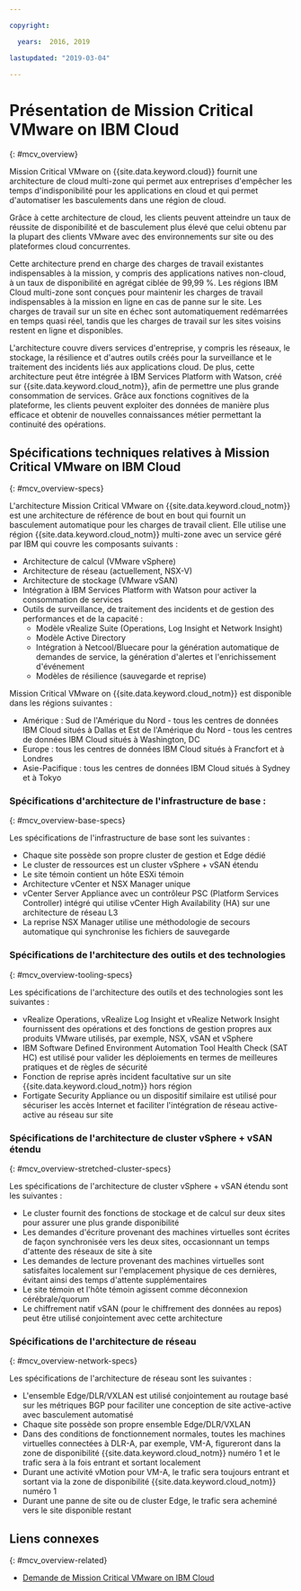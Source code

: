 ```yaml
---

copyright:

  years:  2016, 2019

lastupdated: "2019-03-04"

---
```


# Présentation de Mission Critical VMware on IBM Cloud
{: #mcv_overview}

Mission Critical VMware on {{site.data.keyword.cloud}} fournit une architecture de cloud multi-zone qui permet aux entreprises d'empêcher les temps d'indisponibilité pour les applications en cloud et qui permet d'automatiser les basculements dans une région de cloud.

Grâce à cette architecture de cloud, les clients peuvent atteindre un taux de réussite de disponibilité et de basculement plus élevé que celui obtenu par la plupart des clients VMware avec des environnements sur site ou des plateformes cloud concurrentes.

Cette architecture prend en charge des charges de travail existantes indispensables à la mission, y compris des applications natives non-cloud, à un taux de disponibilité en agrégat ciblée de 99,99 %. Les régions IBM Cloud multi-zone sont conçues pour maintenir les charges de travail indispensables à la mission en ligne en cas de panne sur le site. Les charges de travail sur un site en échec sont automatiquement redémarrées en temps quasi réel, tandis que les charges de travail sur les sites voisins restent en ligne et disponibles.

L'architecture couvre divers services d'entreprise, y compris les réseaux, le stockage, la résilience et d'autres outils créés pour la surveillance et le traitement des incidents liés aux applications cloud. De plus, cette architecture peut être intégrée à IBM Services Platform with Watson, créé sur {{site.data.keyword.cloud_notm}}, afin de permettre une plus grande consommation de services. Grâce aux fonctions cognitives de la plateforme, les clients peuvent exploiter des données de manière plus efficace et obtenir de nouvelles connaissances métier permettant la continuité des opérations.

## Spécifications techniques relatives à Mission Critical VMware on IBM Cloud
{: #mcv_overview-specs}

L'architecture Mission Critical VMware on {{site.data.keyword.cloud_notm}} est une architecture de référence de bout en bout qui fournit un basculement automatique pour les charges de travail client. Elle utilise une région {{site.data.keyword.cloud_notm}} multi-zone avec un service géré par IBM qui couvre les composants suivants :

* Architecture de calcul (VMware vSphere)
* Architecture de réseau (actuellement, NSX-V)
* Architecture de stockage (VMware vSAN)
* Intégration à IBM Services Platform with Watson pour activer la consommation de services
* Outils de surveillance, de traitement des incidents et de gestion des performances et de la capacité :
  * Modèle vRealize Suite (Operations, Log Insight et Network Insight)
  * Modèle Active Directory
  * Intégration à Netcool/Bluecare pour la génération automatique de demandes de service, la génération d'alertes et l'enrichissement d'événement
  * Modèles de résilience (sauvegarde et reprise)

Mission Critical VMware on {{site.data.keyword.cloud_notm}} est disponible dans les régions suivantes :
* Amérique : Sud de l'Amérique du Nord - tous les centres de données IBM Cloud situés à Dallas et Est de l'Amérique du Nord - tous les centres de données IBM Cloud situés à Washington, DC
* Europe : tous les centres de données IBM Cloud situés à Francfort et à Londres
* Asie-Pacifique : tous les centres de données IBM Cloud situés à Sydney et à Tokyo

### Spécifications d'architecture de l'infrastructure de base :
{: #mcv_overview-base-specs}

Les spécifications de l'infrastructure de base sont les suivantes :
* Chaque site possède son propre cluster de gestion et Edge dédié
* Le cluster de ressources est un cluster vSphere + vSAN étendu
* Le site témoin contient un hôte ESXi témoin
* Architecture vCenter et NSX Manager unique
* vCenter Server Appliance avec un contrôleur PSC (Platform Services Controller) intégré qui utilise vCenter High Availability (HA) sur une architecture de réseau L3
* La reprise NSX Manager utilise une méthodologie de secours automatique qui synchronise les fichiers de sauvegarde

### Spécifications de l'architecture des outils et des technologies
{: #mcv_overview-tooling-specs}

Les spécifications de l'architecture des outils et des technologies sont les suivantes :
* vRealize Operations, vRealize Log Insight et vRealize Network Insight fournissent des opérations et des fonctions de gestion propres aux produits VMware utilisés, par exemple, NSX, vSAN et vSphere
* IBM Software Defined Environment Automation Tool Health Check (SAT HC) est utilisé pour valider les déploiements en termes de meilleures pratiques et de règles de sécurité
* Fonction de reprise après incident facultative sur un site {{site.data.keyword.cloud_notm}} hors région
* Fortigate Security Appliance ou un dispositif similaire est utilisé pour sécuriser les accès Internet et faciliter l'intégration de réseau active-active au réseau sur site

### Spécifications de l'architecture de cluster vSphere + vSAN étendu
{: #mcv_overview-stretched-cluster-specs}

Les spécifications de l'architecture de cluster vSphere + vSAN étendu sont les suivantes :
* Le cluster fournit des fonctions de stockage et de calcul sur deux sites pour assurer une plus grande disponibilité
* Les demandes d'écriture provenant des machines virtuelles sont écrites de façon synchronisée vers les deux sites, occasionnant un temps d'attente des réseaux de site à site
* Les demandes de lecture provenant des machines virtuelles sont satisfaites localement sur l'emplacement physique de ces dernières, évitant ainsi des temps d'attente supplémentaires
* Le site témoin et l'hôte témoin agissent comme déconnexion cérébrale/quorum
* Le chiffrement natif vSAN (pour le chiffrement des données au repos) peut être utilisé conjointement avec cette architecture

### Spécifications de l'architecture de réseau
{: #mcv_overview-network-specs}

Les spécifications de l'architecture de réseau sont les suivantes :
* L'ensemble Edge/DLR/VXLAN est utilisé conjointement au routage basé sur les métriques BGP pour faciliter une conception de site active-active avec basculement automatisé
* Chaque site possède son propre ensemble Edge/DLR/VXLAN
* Dans des conditions de fonctionnement normales, toutes les machines virtuelles connectées à DLR-A, par exemple, VM-A, figureront dans la zone de disponibilité {{site.data.keyword.cloud_notm}} numéro 1 et le trafic sera à la fois entrant et sortant localement
* Durant une activité vMotion pour VM-A, le trafic sera toujours entrant et sortant via la zone de disponibilité {{site.data.keyword.cloud_notm}} numéro 1
* Durant une panne de site ou de cluster Edge, le trafic sera acheminé vers le site disponible restant

## Liens connexes
{: #mcv_overview-related}

* [Demande de Mission Critical VMware on IBM Cloud](/docs/services/vmwaresolutions/services?topic=vmware-solutions-managing_mcv)

